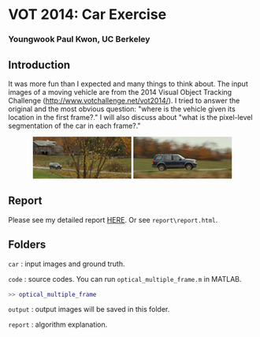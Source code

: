 # VOT 2014: Car Exercise

### Youngwook Paul Kwon, UC Berkeley

## Introduction

It was more fun than I expected and many things to think about. The input images of a moving vehicle are from the 2014 Visual Object Tracking Challenge (http://www.votchallenge.net/vot2014/).  I tried to answer the original and the most obvious question: "where is the vehicle given its location in the first frame?." I will also discuss about "what is the pixel-level segmentation of the car in each frame?."

<center> <img src="report/fig/00000145.jpg" style="width:200px;"/> <img src="report/fig/00000228.jpg" style="width:200px;"/> </center>

## Report

Please see my detailed report [HERE](http://ywpkwon.github.io/uber-assigment).
Or see `report\report.html`. 

## Folders

`car` : input images and ground truth.

`code` : source codes. You can run `optical_multiple_frame.m` in MATLAB.
```` matlab
>> optical_multiple_frame
````

`output` : output images will be saved in this folder.

`report` : algorithm explanation.

